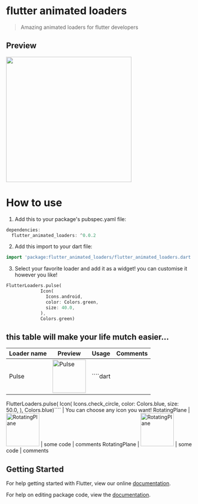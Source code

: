 # flutter animated loaders

>Amazing animated loaders for flutter developers


## Preview

<img src="https://github.com/studioidan/FlutterAnimatedLoaders/blob/master/art/screen.gif" width="340px" />

# How to use
 1. Add this to your package's pubspec.yaml file:

````dart
dependencies:
  flutter_animated_loaders: ^0.0.2
  ````
  
 2. Add this import to your dart file:

````dart
import 'package:flutter_animated_loaders/flutter_animated_loaders.dart';
  ````

 3. Select your favorite loader and add it as a widget!
 you can customise it however you like!
 
 ````dart
 FlutterLoaders.pulse(
              Icon(
                Icons.android,
                color: Colors.green,
                size: 40.0,
              ),
              Colors.green)
  ````
 
 ## this table will make your life mutch easier...


Loader name | Preview | Usage | Comments
------------     |   -------------   |    ------------    |    ------------
Pulse    | <img src='https://github.com/studioidan/FlutterAnimatedLoaders/blob/master/art/pulse.gif' alt='Pulse' width="90px" height="90px"/> | ````dart
FlutterLoaders.pulse(
              Icon(
                Icons.check_circle,
                color: Colors.blue,
                size: 50.0,
              ),
              Colors.blue)```` | You can choose any icon you want!
RotatingPlane    | <img src='https://raw.githubusercontent.com/ybq/AndroidSpinKit/master/art/RotatingPlane.gif' alt='RotatingPlane' width="90px" height="90px"/> | some code | comments
RotatingPlane    | <img src='https://raw.githubusercontent.com/ybq/AndroidSpinKit/master/art/RotatingPlane.gif' alt='RotatingPlane' width="90px" height="90px"/> | some code | comments





## Getting Started

For help getting started with Flutter, view our online [documentation](https://flutter.io/).

For help on editing package code, view the [documentation](https://flutter.io/developing-packages/).
